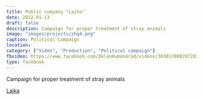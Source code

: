 ```yaml
---
title: Public company "Lajka"
date: 2022-01-13
draft: false
description: Campaign for proper treatment of stray animals
image: "images/projects/zhg4.png"
caption: Political Campaign
location: 
category: ["Video", "Production", "Political campaign"]
fbvideo: https://www.facebook.com/ZelenHumanGrad/videos/303017808297282
type: facebook
---
```

Campaign for proper treatment of stray animals

[Lajka](https://lajka.com.mk/)
